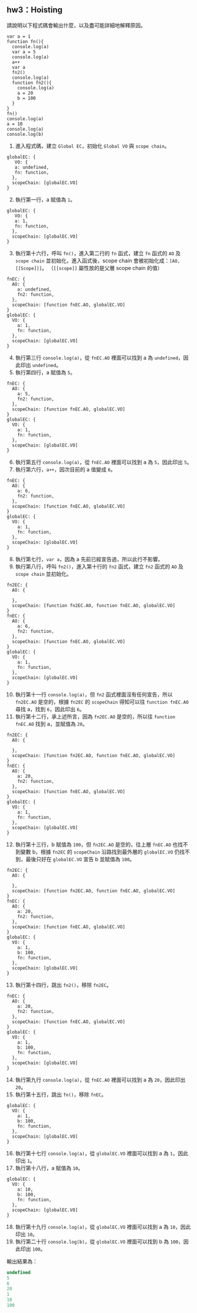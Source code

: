 ## hw3：Hoisting
請說明以下程式碼會輸出什麼，以及盡可能詳細地解釋原因。

```javascript=
var a = 1
function fn(){
  console.log(a)
  var a = 5
  console.log(a)
  a++
  var a
  fn2()
  console.log(a)
  function fn2(){
    console.log(a)
    a = 20
    b = 100
  }
}
fn()
console.log(a)
a = 10
console.log(a)
console.log(b)
```

1. 進入程式碼，建立 `Global EC`，初始化 `Global VO` 與 `scope chain`。
```javascript=
globalEC: {
   VO: {
   a: undefined,
   fn: function,
  },
  scopeChain: [globalEC.VO]
}
```

2. 執行第一行，a 賦值為 `1`。
```javascript=
globalEC: {
   VO: {
   a: 1,
   fn: function,
  },
  scopeChain: [globalEC.VO]
}
```

3. 執行第十六行，呼叫 `fn()`，進入第二行的 `fn` 函式，建立 `fn` 函式的 `AO` 及 `scope chain` 並初始化，進入函式後，scope chain 會被初始化成：`[AO, [[Scope]]]`。
（`[[scope]]` 屬性放的是父層 scope chain 的值）
```javascript=
fnEC: {
  AO: {
    a: undefined,
    fn2: function,
  },
  scopeChain: [function fnEC.AO, globalEC.VO]
}
globalEC: {
  VO: {
    a: 1,
    fn: function,
  },
  scopeChain: [globalEC.VO]
}
```
4. 執行第三行 `console.log(a)`，從 `fnEC.AO` 裡面可以找到 a 為 `undefined`，因此印出 `undefined`。
5. 執行第四行，a 賦值為 `5`。
```javascript=
fnEC: {
  AO: {
    a: 5,
    fn2: function,
  },
  scopeChain: [function fnEC.AO, globalEC.VO]
}
globalEC: {
  VO: {
    a: 1,
    fn: function,
  },
  scopeChain: [globalEC.VO]
}
```
6. 執行第五行 `console.log(a)`，從 `fnEC.AO` 裡面可以找到 a 為 `5`，因此印出 `5`。
7. 執行第六行，`a++`，因次目前的 a 值變成 `6`。
```javascript=
fnEC: {
  AO: {
    a: 6,
    fn2: function,
  },
  scopeChain: [function fnEC.AO, globalEC.VO]
}
globalEC: {
  VO: {
    a: 1,
    fn: function,
  },
  scopeChain: [globalEC.VO]
}
```
8. 執行第七行，`var a`，因為 a 先前已經宣告過，所以此行不影響。
9. 執行第八行，呼叫 `fn2()`，進入第十行的 `fn2` 函式，建立 `fn2` 函式的 `AO` 及 `scope chain` 並初始化。
```javascript=
fn2EC: {
  AO: {
  
  },
  scopeChain: [function fn2EC.AO, function fnEC.AO, globalEC.VO]
}
fnEC: {
  AO: {
    a: 6,
    fn2: function,
  },
  scopeChain: [function fnEC.AO, globalEC.VO]
}
globalEC: {
  VO: {
    a: 1,
    fn: function,
  },
  scopeChain: [globalEC.VO]
}
```
10. 執行第十一行 `console.log(a)`，但 `fn2` 函式裡面沒有任何宣告，所以 `fn2EC.AO` 是空的，根據 `fn2EC` 的 `scopeChain` 得知可以往 `function fnEC.AO` 尋找 a，找到 `6`，因此印出 `6`。
7. 執行第十二行，承上述所言，因為 `fn2EC.AO` 是空的，所以往 `function fnEC.AO` 找到 a，並賦值為 `20`。
```javascript=
fn2EC: {
  AO: {
  
  },
  scopeChain: [function fn2EC.AO, function fnEC.AO, globalEC.VO]
}
fnEC: {
  AO: {
    a: 20,
    fn2: function,
  },
  scopeChain: [function fnEC.AO, globalEC.VO]
}
globalEC: {
  VO: {
    a: 1,
    fn: function,
  },
  scopeChain: [globalEC.VO]
}
```
12. 執行第十三行，b 賦值為 `100`，但 `fn2EC.AO` 是空的，往上層 `fnEC.AO` 也找不到變數 b，根據 `fn2EC` 的 `scopeChain` 沿路找到最外層的 `globalEC.VO` 仍找不到，最後只好在 `globalEC.VO` 宣告 b 並賦值為 `100`。
```javascript=
fn2EC: {
  AO: {
  
  },
  scopeChain: [function fn2EC.AO, function fnEC.AO, globalEC.VO]
}
fnEC: {
  AO: {
    a: 20,
    fn2: function,
  },
  scopeChain: [function fnEC.AO, globalEC.VO]
}
globalEC: {
  VO: {
    a: 1,
    b: 100,
    fn: function,
  },
  scopeChain: [globalEC.VO]
}
```
13. 執行第十四行，跳出 `fn2()`，移除 `fn2EC`。
```javascript=
fnEC: {
  AO: {
    a: 20,
    fn2: function,
  },
  scopeChain: [function fnEC.AO, globalEC.VO]
}
globalEC: {
  VO: {
    a: 1,
    b: 100,
    fn: function,
  },
  scopeChain: [globalEC.VO]
}
```
14. 執行第九行 `console.log(a)`，從 `fnEC.AO` 裡面可以找到 a 為 `20`，因此印出 `20`。
15. 執行第十五行，跳出 `fn()`，移除 `fnEC`。
```javascript=
globalEC: {
  VO: {
    a: 1,
    b: 100,
    fn: function,
  },
  scopeChain: [globalEC.VO]
}
```
16. 執行第十七行 `console.log(a)`，從 `globalEC.VO` 裡面可以找到 a 為 `1`，因此印出 `1`。
17. 執行第十八行，a 賦值為 `10`。
```javascript=
globalEC: {
  VO: {
    a: 10,
    b: 100,
    fn: function,
  },
  scopeChain: [globalEC.VO]
}
```
18. 執行第十九行 `console.log(a)`，從 `globalEC.VO` 裡面可以找到 a 為 `10`，因此印出 `10`。
19. 執行第二十行 `console.log(b)`，從 `globalEC.VO` 裡面可以找到 b 為 `100`，因此印出 `100`。

輸出結果為：
```javascript
undefined
5
6
20
1
10
100
```